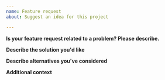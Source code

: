 ```yaml
---
name: Feature request
about: Suggest an idea for this project

---
```


**Is your feature request related to a problem? Please describe.**
<!--
A clear and concise description of what the problem is; e.g. I'm always frustrated when [...]
-->

**Describe the solution you'd like**
<!--
A clear and concise description of what you want to happen.
-->

**Describe alternatives you've considered**
<!--
A clear and concise description of any alternative solutions or features you've considered.
-->

**Additional context**
<!--
Add any other context or screenshots about the feature request here.
-->
